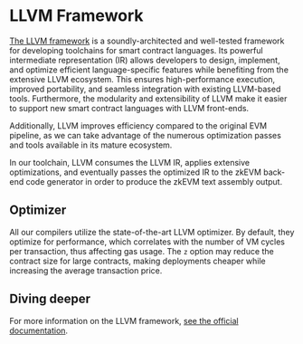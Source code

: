 # LLVM Framework

[The LLVM framework](https://github.com/matter-labs/era-compiler-llvm) is a soundly-architected and well-tested framework for developing toolchains for smart contract languages. Its powerful intermediate representation (IR) allows developers to design, implement, and optimize efficient
language-specific features while benefiting from the extensive LLVM ecosystem. This ensures high-performance execution,
improved portability, and seamless integration with existing LLVM-based tools. Furthermore, the modularity and
extensibility of LLVM make it easier to support new smart contract languages with LLVM front-ends.

Additionally, LLVM improves efficiency compared to the original EVM pipeline, as we can take advantage of the
numerous optimization passes and tools available in its mature ecosystem.

In our toolchain, LLVM consumes the LLVM IR, applies extensive optimizations, and eventually passes the optimized IR
to the zkEVM back-end code generator in order to produce the zkEVM text assembly output.

## Optimizer

All our compilers utilize the state-of-the-art LLVM optimizer.
By default, they optimize for performance, which correlates with the number of VM cycles per transaction,
thus affecting gas usage. The `z` option may reduce the contract size for large contracts, making deployments cheaper while increasing the average transaction price.

## Diving deeper

For more information on the LLVM framework, [see the official documentation](https://llvm.org/).
